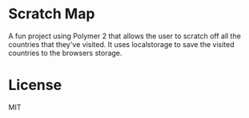 # Scratch Map

A fun project using Polymer 2 that allows the user to scratch off all the countries that they've visited. It uses localstorage to save the visited countries to the browsers storage.


# License 
MIT